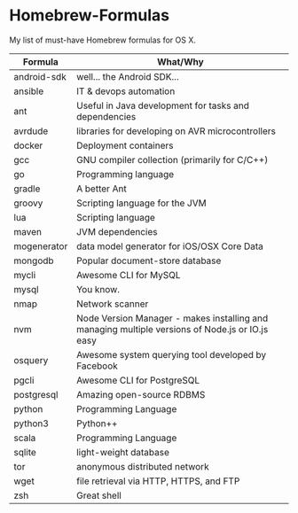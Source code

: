 # Homebrew-Formulas
My list of must-have Homebrew formulas for OS X.

Formula     | What/Why
------------|---------
android-sdk | well... the Android SDK...
ansible     | IT & devops automation
ant         | Useful in Java development for tasks and dependencies
avrdude     | libraries for developing on AVR microcontrollers
docker      | Deployment containers
gcc         | GNU compiler collection (primarily for C/C++)
go          | Programming language
gradle      | A better Ant
groovy      | Scripting language for the JVM
lua         | Scripting language
maven       | JVM dependencies
mogenerator | data model generator for iOS/OSX Core Data
mongodb     | Popular document-store database
mycli       | Awesome CLI for MySQL
mysql       | You know.
nmap        | Network scanner
nvm         | Node Version Manager - makes installing and managing multiple versions of Node.js or IO.js easy
osquery     | Awesome system querying tool developed by Facebook
pgcli       | Awesome CLI for PostgreSQL
postgresql  | Amazing open-source RDBMS
python      | Programming Language
python3     | Python++
scala       | Programming Language
sqlite      | light-weight database
tor         | anonymous distributed network
wget        | file retrieval via HTTP, HTTPS, and FTP
zsh         | Great shell
